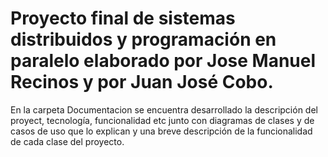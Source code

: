 # Proyecto final de sistemas distribuidos y programación en paralelo elaborado por Jose Manuel Recinos y por Juan José Cobo.

En la carpeta Documentacion se encuentra desarrollado la descripción del proyect, tecnología, funcionalidad etc junto con diagramas de clases y de casos de uso que lo explican y una breve descripción de la funcionalidad de cada clase del proyecto.
